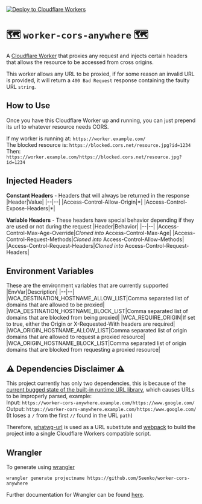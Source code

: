 [![Deploy to Cloudflare Workers](https://deploy.workers.cloudflare.com/button)](https://deploy.workers.cloudflare.com/?url=https://github.com/Seenko/worker-cors-anywhere)
# 🗺 `worker-cors-anywhere` 🗺

A [Cloudflare Worker](https://developers.cloudflare.com/workers/learning/how-workers-works) that proxies any request and injects certain headers that allows the resource to be accessed from cross origins.

This worker allows any URL to be proxied, if for some reason an invalid URL is provided, it will return a `400 Bad Request` response containing the faulty URL `string`.

## How to Use
Once you have this Cloudflare Worker up and running, you can just prepend its url to whatever resource needs CORS.

If my worker is running at: `https://worker.example.com/`  
The blocked resource is: `https://blocked.cors.net/resource.jpg?id=1234`  
Then: `https://worker.example.com/https://blocked.cors.net/resource.jpg?id=1234`

## Injected Headers

**Constant Headers** - Headers that will always be returned in the response
|Header|Value|
|--|--|
|Access-Control-Allow-Origin|\*|
|Access-Control-Expose-Headers|\*|

**Variable Headers** - These headers have special behavior depending if they are used or not during the request
|Header|Behavior|
|--|--|
|Access-Control-Max-Age-Override|*Cloned into* Access-Control-Max-Age|
|Access-Control-Request-Methods|*Cloned into* Access-Control-Allow-Methods|
|Access-Control-Request-Headers|*Cloned into* Access-Control-Request-Headers|

## Environment Variables
These are the environment variables that are currently supported
|EnvVar|Description|
|--|--|
|WCA_DESTINATION_HOSTNAME_ALLOW_LIST|Comma separated list of domains that are allowed to be proxied|
|WCA_DESTINATION_HOSTNAME_BLOCK_LIST|Comma separated list of domains that are blocked from being proxied|
|WCA_REQUIRE_ORIGIN|If set to true, either the Origin or X-Requested-With headers are required|
|WCA_ORIGIN_HOSTNAME_ALLOW_LIST|Comma separated list of origin domains that are allowed to request a proxied resource|
|WCA_ORIGIN_HOSTNAME_BLOCK_LIST|Comma separated list of origin domains that are blocked from requesting a proxied resource|

## ⚠️ Dependencies Disclaimer ⚠️
This project currently has only two dependencies, this is because of the [current bugged state of the built-in runtime URL library](https://community.cloudflare.com/t/bug-inconsistent-url-behaviour/98044), which causes URLs to be improperly parsed, example:  
Input: `https://worker-cors-anywhere.example.com/https://www.google.com/`  
Output: `https://worker-cors-anywhere.example.com/https:/www.google.com/` (It loses a `/` from the first `//` found in the URL `path`)

Therefore, [whatwg-url](https://www.npmjs.com/package/whatwg-url) is used as a URL substitute and [webpack](https://www.npmjs.com/package/webpack) to build the project into a single Cloudflare Workers compatible script.

## Wrangler
To generate using [wrangler](https://github.com/cloudflare/wrangler)

```
wrangler generate projectname https://github.com/Seenko/worker-cors-anywhere
```

Further documentation for Wrangler can be found [here](https://developers.cloudflare.com/workers/tooling/wrangler).
